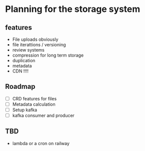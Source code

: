 # Planning for the storage system

## features
- File uploads obviously
- file iterattions / versioning
- review systems
- compression for long term storage
- duplication
- metadata
- CDN !!!!

## Roadmap

- [ ] CRD features for files
- [ ] Metadata calculation
- [ ] Setup kafka
- [ ] kafka consumer and producer

## TBD

- lambda or a cron on railway